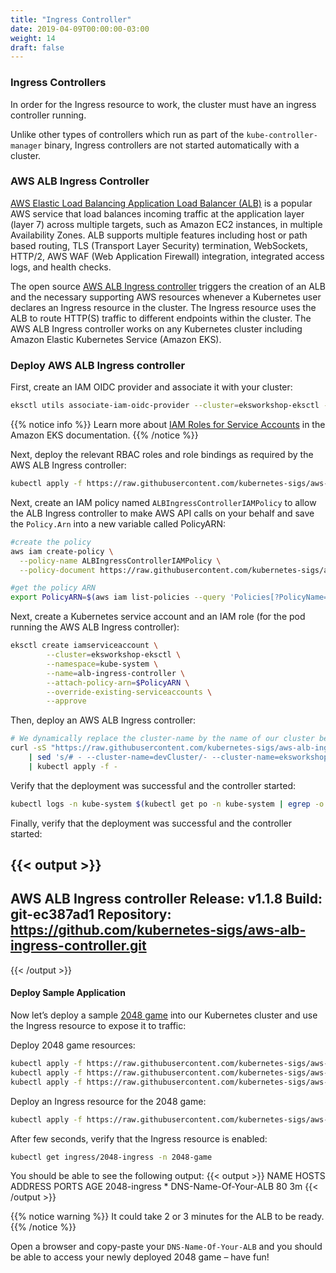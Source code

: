```yaml
---
title: "Ingress Controller"
date: 2019-04-09T00:00:00-03:00
weight: 14
draft: false
---
```


### Ingress Controllers

In order for the Ingress resource to work, the cluster must have an ingress controller running.

Unlike other types of controllers which run as part of the `kube-controller-manager` binary, Ingress controllers are not started automatically with a cluster.

### AWS ALB Ingress Controller

[AWS Elastic Load Balancing Application Load Balancer (ALB)](https://docs.aws.amazon.com/elasticloadbalancing/latest/application/introduction.html) is a popular AWS service that load balances incoming traffic at the application layer (layer 7) across multiple targets, such as Amazon EC2 instances, in multiple Availability Zones. ALB supports multiple features including host or path based routing, TLS (Transport Layer Security) termination, WebSockets, HTTP/2, AWS WAF (Web Application Firewall) integration, integrated access logs, and health checks.

The open source [AWS ALB Ingress controller](https://github.com/kubernetes-sigs/aws-alb-ingress-controller) triggers the creation of an ALB and the necessary supporting AWS resources whenever a Kubernetes user declares an Ingress resource in the cluster. The Ingress resource uses the ALB to route HTTP(S) traffic to different endpoints within the cluster. The AWS ALB Ingress controller works on any Kubernetes cluster including Amazon Elastic Kubernetes Service (Amazon EKS).

### Deploy AWS ALB Ingress controller

First, create an IAM OIDC provider and associate it with your cluster:

```bash
eksctl utils associate-iam-oidc-provider --cluster=eksworkshop-eksctl --approve
```

{{% notice info %}}
Learn more about [IAM Roles for Service Accounts](https://docs.aws.amazon.com/eks/latest/userguide/iam-roles-for-service-accounts.html) in the Amazon EKS documentation.
{{% /notice %}}

Next, deploy the relevant RBAC roles and role bindings as required by the AWS ALB Ingress controller:

```bash
kubectl apply -f https://raw.githubusercontent.com/kubernetes-sigs/aws-alb-ingress-controller/${ALB_INGRESS_VERSION}/docs/examples/rbac-role.yaml
```

Next, create an IAM policy named `ALBIngressControllerIAMPolicy` to allow the ALB Ingress controller to make AWS API calls on your behalf and save the `Policy.Arn` into a new variable called PolicyARN:

```bash
#create the policy
aws iam create-policy \
  --policy-name ALBIngressControllerIAMPolicy \
  --policy-document https://raw.githubusercontent.com/kubernetes-sigs/aws-alb-ingress-controller/${ALB_INGRESS_VERSION}/docs/examples/iam-policy.json

#get the policy ARN
export PolicyARN=$(aws iam list-policies --query 'Policies[?PolicyName==`ALBIngressControllerIAMPolicy`].Arn' --output text)
```

Next, create a Kubernetes service account and an IAM role (for the pod running the AWS ALB Ingress controller):

```bash
eksctl create iamserviceaccount \
        --cluster=eksworkshop-eksctl \
        --namespace=kube-system \
        --name=alb-ingress-controller \
        --attach-policy-arn=$PolicyARN \
        --override-existing-serviceaccounts \
        --approve
```

Then, deploy an AWS ALB Ingress controller:

```bash
# We dynamically replace the cluster-name by the name of our cluster before applying the YAML file
curl -sS "https://raw.githubusercontent.com/kubernetes-sigs/aws-alb-ingress-controller/${ALB_INGRESS_VERSION}/docs/examples/alb-ingress-controller.yaml" \
    | sed 's/# - --cluster-name=devCluster/- --cluster-name=eksworkshop-eksctl/g' \
    | kubectl apply -f -
```

Verify that the deployment was successful and the controller started:

```bash
kubectl logs -n kube-system $(kubectl get po -n kube-system | egrep -o alb-ingress[a-zA-Z0-9-]+)
```

Finally, verify that the deployment was successful and the controller started:

{{< output >}}
-------------------------------------------------------------------------------
AWS ALB Ingress controller
  Release:    v1.1.8
  Build:      git-ec387ad1
  Repository: https://github.com/kubernetes-sigs/aws-alb-ingress-controller.git
-------------------------------------------------------------------------------
{{< /output >}}

#### Deploy Sample Application

Now let’s deploy a sample [2048 game](https://gabrielecirulli.github.io/2048/) into our Kubernetes cluster and use the Ingress resource to expose it to traffic:

Deploy 2048 game resources:

```bash
kubectl apply -f https://raw.githubusercontent.com/kubernetes-sigs/aws-alb-ingress-controller/${ALB_INGRESS_VERSION}/docs/examples/2048/2048-namespace.yaml
kubectl apply -f https://raw.githubusercontent.com/kubernetes-sigs/aws-alb-ingress-controller/${ALB_INGRESS_VERSION}/docs/examples/2048/2048-deployment.yaml
kubectl apply -f https://raw.githubusercontent.com/kubernetes-sigs/aws-alb-ingress-controller/${ALB_INGRESS_VERSION}/docs/examples/2048/2048-service.yaml
```

Deploy an Ingress resource for the 2048 game:

```bash
kubectl apply -f https://raw.githubusercontent.com/kubernetes-sigs/aws-alb-ingress-controller/${ALB_INGRESS_VERSION}/docs/examples/2048/2048-ingress.yaml
```

After few seconds, verify that the Ingress resource is enabled:

```bash
kubectl get ingress/2048-ingress -n 2048-game
```

You should be able to see the following output:
{{< output >}}
NAME           HOSTS   ADDRESS                PORTS   AGE
2048-ingress   *       DNS-Name-Of-Your-ALB   80      3m
{{< /output >}}

{{% notice warning %}}
It could take 2 or 3 minutes for the ALB to be ready.
{{% /notice %}}

Open a browser and copy-paste your `DNS-Name-Of-Your-ALB` and you should be able to access your newly deployed 2048 game – have fun!
